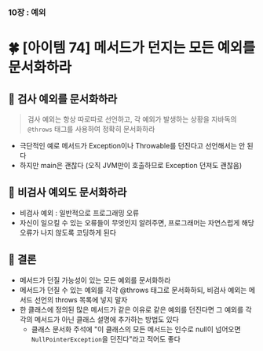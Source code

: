 ### 10장 : 예외
# 🍀 [아이템 74]  메서드가 던지는 모든 예외를 문서화하라

## 📒 검사 예외를 문서화하라
> 검사 예외는 항상 따로따로 선언하고, 각 예외가 발생하는 상황을 자바독의 `@throws` 태그를 사용하여 정확히 문서화하라

- 극단적인 예로 메서드가 Exception이나 Throwable를 던진다고 선언해서는 안 된다
- 하지만 main은 괜찮다 (오직 JVM만이 호출하므로 Exception 던져도 괜찮음)

## 📒 비검사 예외도 문서화하라
- 비검사 예외 : 일반적으로 프로그래밍 오류
- 자신이 일으킬 수 있는 오류들이 무엇인지 알려주면, 프로그래머는 자연스럽게 해당 오류가 나지 않도록 코딩하게 된다

## 📒 결론
- 메서드가 던질 가능성이 있는 모든 예외를 문서화하라
- 메서드가 던질 수 있는 예외를 각각 @throws 태그로 문서화하되, 비검사 예외는 메서드 선언의 throws 목록에 넣지 말자
- 한 클래스에 정의된 많은 메서드가 같은 이유로 같은 예외를 던진다면 그 예외를 각각의 메서드가 아닌 클래스 설명에 추가하는 방법도 있다
    - 클래스 문서화 주석에 "이 클래스의 모든 메서드는 인수로 null이 넘어오면 `NullPointerException`을 던진다"라고 적어도 좋다